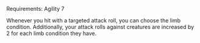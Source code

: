 Requirements: Agility 7

Whenever you hit with a targeted attack roll, you can choose the limb condition. Additionally, your attack rolls against creatures are increased by 2 for each limb condition they have.
